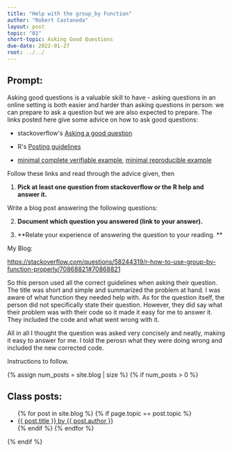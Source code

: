 ```yaml
---
title: "Help with the group_by Function"
author: "Robert Castaneda"
layout: post
topic: "01"
short-topic: Asking Good Questions
due-date: 2022-01-27
root: ../../
---
```


## Prompt:

Asking good questions is a valuable skill to have - asking questions in an online setting is both easier and harder than asking questions in person: we can prepare to ask a question but we are also expected to prepare.
The links posted here give some advice on how to ask good questions:

- stackoverflow's [Asking a good question](http://stackoverflow.com/help/how-to-ask)

- R's [Posting guidelines](https://www.r-project.org/posting-guide.html)

- [minimal complete verifiable example](https://stackoverflow.com/help/mcve), [minimal reproducible example](https://www.tidyverse.org/help/)

Follow these links and read through the advice given, then

1. **Pick at least one question from stackoverflow or the R help and answer it.**

Write a blog post answering the following questions: 

2. **Document which question you answered (link to your answer).**

3. **Relate your experience of answering the question to your reading. **


My Blog:

https://stackoverflow.com/questions/58244319/r-how-to-use-group-by-function-properly/70868821#70868821

So this person used all the correct guidelines when asking their question. The title was short and simple and summarized the problem at hand. 
I was aware of what function they needed help with. As for the question itself, the person did not specifically state their question. 
However, they did say what their problem was with their code so it made it easy for me to answer it. They included the code and what went wrong with it.

All in all I thought the question was asked very concisely and neatly, making it easy to answer for me. I told the perosn what they were doing wrong and included the new corrected code.
 

<!--Go to [https://github.com/Stat585-at-ISU/blog](https://github.com/Stat585-at-ISU/blog) for instructions about how to prepare and submit your blog post.-->
Instructions to follow.


{% assign num_posts = site.blog | size %}
{% if num_posts > 0 %}
## Class posts:

<ul>
{% for post in site.blog %}
  {% if page.topic == post.topic %}
  <li><a href="{{ post.url }}">{{ post.title }} by {{ post.author }}</a></li>
  {% endif %}
{% endfor %}
</ul>
{% endif %}
